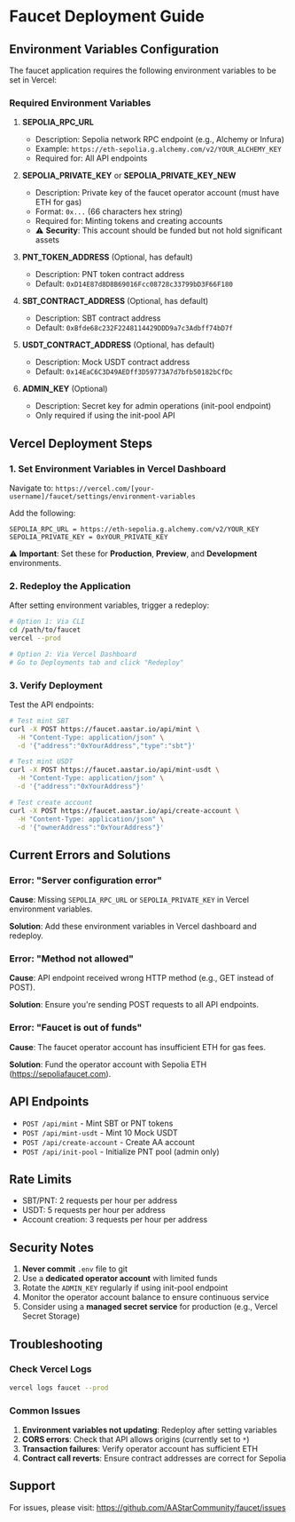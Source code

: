 # Faucet Deployment Guide

## Environment Variables Configuration

The faucet application requires the following environment variables to be set in Vercel:

### Required Environment Variables

1. **SEPOLIA_RPC_URL**
   - Description: Sepolia network RPC endpoint (e.g., Alchemy or Infura)
   - Example: `https://eth-sepolia.g.alchemy.com/v2/YOUR_ALCHEMY_KEY`
   - Required for: All API endpoints

2. **SEPOLIA_PRIVATE_KEY** or **SEPOLIA_PRIVATE_KEY_NEW**
   - Description: Private key of the faucet operator account (must have ETH for gas)
   - Format: `0x...` (66 characters hex string)
   - Required for: Minting tokens and creating accounts
   - ⚠️ **Security**: This account should be funded but not hold significant assets

3. **PNT_TOKEN_ADDRESS** (Optional, has default)
   - Description: PNT token contract address
   - Default: `0xD14E87d8D8B69016Fcc08728c33799bD3F66F180`

4. **SBT_CONTRACT_ADDRESS** (Optional, has default)
   - Description: SBT contract address
   - Default: `0xBfde68c232F2248114429DDD9a7c3Adbff74bD7f`

5. **USDT_CONTRACT_ADDRESS** (Optional, has default)
   - Description: Mock USDT contract address
   - Default: `0x14EaC6C3D49AEDff3D59773A7d7bfb50182bCfDc`

6. **ADMIN_KEY** (Optional)
   - Description: Secret key for admin operations (init-pool endpoint)
   - Only required if using the init-pool API

## Vercel Deployment Steps

### 1. Set Environment Variables in Vercel Dashboard

Navigate to: `https://vercel.com/[your-username]/faucet/settings/environment-variables`

Add the following:
```
SEPOLIA_RPC_URL = https://eth-sepolia.g.alchemy.com/v2/YOUR_KEY
SEPOLIA_PRIVATE_KEY = 0xYOUR_PRIVATE_KEY
```

⚠️ **Important**: Set these for **Production**, **Preview**, and **Development** environments.

### 2. Redeploy the Application

After setting environment variables, trigger a redeploy:

```bash
# Option 1: Via CLI
cd /path/to/faucet
vercel --prod

# Option 2: Via Vercel Dashboard
# Go to Deployments tab and click "Redeploy"
```

### 3. Verify Deployment

Test the API endpoints:

```bash
# Test mint SBT
curl -X POST https://faucet.aastar.io/api/mint \
  -H "Content-Type: application/json" \
  -d '{"address":"0xYourAddress","type":"sbt"}'

# Test mint USDT
curl -X POST https://faucet.aastar.io/api/mint-usdt \
  -H "Content-Type: application/json" \
  -d '{"address":"0xYourAddress"}'

# Test create account
curl -X POST https://faucet.aastar.io/api/create-account \
  -H "Content-Type: application/json" \
  -d '{"ownerAddress":"0xYourAddress"}'
```

## Current Errors and Solutions

### Error: "Server configuration error"

**Cause**: Missing `SEPOLIA_RPC_URL` or `SEPOLIA_PRIVATE_KEY` in Vercel environment variables.

**Solution**: Add these environment variables in Vercel dashboard and redeploy.

### Error: "Method not allowed"

**Cause**: API endpoint received wrong HTTP method (e.g., GET instead of POST).

**Solution**: Ensure you're sending POST requests to all API endpoints.

### Error: "Faucet is out of funds"

**Cause**: The faucet operator account has insufficient ETH for gas fees.

**Solution**: Fund the operator account with Sepolia ETH (https://sepoliafaucet.com).

## API Endpoints

- `POST /api/mint` - Mint SBT or PNT tokens
- `POST /api/mint-usdt` - Mint 10 Mock USDT
- `POST /api/create-account` - Create AA account
- `POST /api/init-pool` - Initialize PNT pool (admin only)

## Rate Limits

- SBT/PNT: 2 requests per hour per address
- USDT: 5 requests per hour per address
- Account creation: 3 requests per hour per address

## Security Notes

1. **Never commit** `.env` file to git
2. Use a **dedicated operator account** with limited funds
3. Rotate the `ADMIN_KEY` regularly if using init-pool endpoint
4. Monitor the operator account balance to ensure continuous service
5. Consider using a **managed secret service** for production (e.g., Vercel Secret Storage)

## Troubleshooting

### Check Vercel Logs

```bash
vercel logs faucet --prod
```

### Common Issues

1. **Environment variables not updating**: Redeploy after setting variables
2. **CORS errors**: Check that API allows origins (currently set to `*`)
3. **Transaction failures**: Verify operator account has sufficient ETH
4. **Contract call reverts**: Ensure contract addresses are correct for Sepolia

## Support

For issues, please visit: https://github.com/AAStarCommunity/faucet/issues
